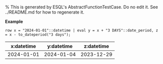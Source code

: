 % This is generated by ESQL's AbstractFunctionTestCase. Do no edit it. See ../README.md for how to regenerate it.

**Example**

```esql
row x = "2024-01-01"::datetime | eval y = x + "3 DAYS"::date_period, z = x - to_dateperiod("3 days");
```

| x:datetime | y:datetime | z:datetime |
| --- | --- | --- |
| 2024-01-01 | 2024-01-04 | 2023-12-29 |



